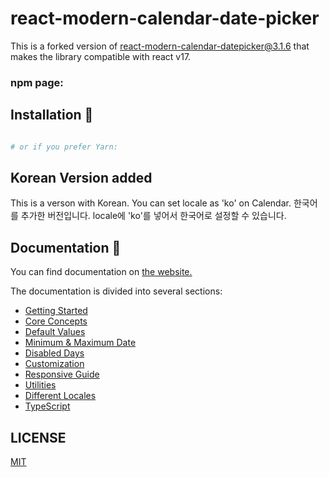 # react-modern-calendar-date-picker
This is a forked version of [react-modern-calendar-datepicker@3.1.6](https://www.npmjs.com/search?q=react-modern-calendar-date-picker) that makes the library compatible with react v17.

### npm page:

## Installation 🚀
```bash

# or if you prefer Yarn:
```

## Korean Version added
This is a verson with Korean. You can set locale as 'ko' on Calendar.
한국어를 추가한 버전입니다. locale에 'ko'를 넣어서 한국어로 설정할 수 있습니다.

## Documentation 📄
You can find documentation on [the website.](https://kiarash-z.github.io/react-modern-calendar-datepicker/)

The documentation is divided into several sections:
- [Getting Started](https://kiarash-z.github.io/react-modern-calendar-datepicker/docs/getting-started)
- [Core Concepts](https://kiarash-z.github.io/react-modern-calendar-datepicker/docs/core-concepts)
- [Default Values](https://kiarash-z.github.io/react-modern-calendar-datepicker/docs/default-values)
- [Minimum & Maximum Date](https://kiarash-z.github.io/react-modern-calendar-datepicker/docs/minimum-maximum-date)
- [Disabled Days](https://kiarash-z.github.io/react-modern-calendar-datepicker/docs/disabled-days)
- [Customization](https://kiarash-z.github.io/react-modern-calendar-datepicker/docs/customization)
- [Responsive Guide](https://kiarash-z.github.io/react-modern-calendar-datepicker/docs/responsive-guide)
- [Utilities](https://kiarash-z.github.io/react-modern-calendar-datepicker/docs/utilities)
- [Different Locales](https://kiarash-z.github.io/react-modern-calendar-datepicker/docs/different-locales)
- [TypeScript](https://kiarash-z.github.io/react-modern-calendar-datepicker/docs/typescript)

## LICENSE

[MIT](LICENSE)
